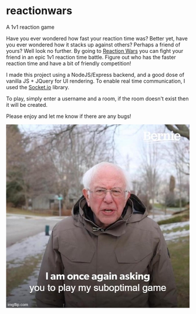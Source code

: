 # reactionwars
A 1v1 reaction game

Have you ever wondered how fast your reaction time was? Better yet, have you ever wondered how it stacks up against others? Perhaps a friend of yours? Well look no further.
By going to [Reaction Wars](https://reactionwarsv1.herokuapp.com/) you can fight your friend in an epic 1v1 reaction time battle. Figure out who has the faster
reaction time and have a bit of friendly competition!

I made this project using a NodeJS/Express backend, and a good dose of vanilla JS + JQuery for UI rendering. 
To enable real time communication, I used the [Socket.io](https://socket.io/) library.

To play, simply enter a username and a room, if the room doesn't exist then it will be created.

 Please enjoy and let me know if there are any bugs!
 
 ![alt text](badmeme.jpg)
